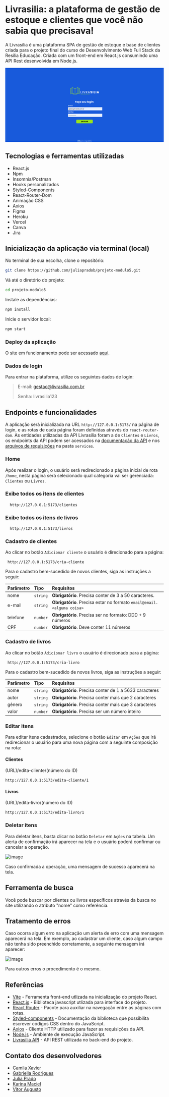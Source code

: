 
# Livrasilia: a plataforma de gestão de estoque e clientes que você não sabia que precisava!

A Livrasilia é uma plataforma SPA de gestão de estoque e base de clientes criada para o projeto final do curso de Desenvolvimento Web Full Stack da Resilia Educação. Criada com um front-end em React.js consumindo uma API Rest desenvolvida em Node.js.

![tela de login](https://github.com/juliapradob/projeto-modulo5/blob/main/src/images/tela-login.PNG?raw=true)

## Tecnologias e ferramentas utilizadas

 - React.js
 - Npm
 - Insomnia/Postman
 - Hooks personalizados
 - Styled-Components
 - React-Router-Dom
 - Animação CSS
 - Axios
 - Figma
 - Heroku
 - Vercel
 - Canva
 - Jira

## Inicialização da aplicação via terminal (local)

No terminal de sua escolha, clone o repositório:

```bash
git clone https://github.com/juliapradob/projeto-modulo5.git
```

Vá até o diretório do projeto:

```bash
cd projeto-modulo5
```

Instale as dependências:

```bash
npm install 
```

Inicie o servidor local:

```bash
npm start
```

### Deploy da aplicação
O site em funcionamento pode ser acessado [aqui](https://projeto-modulo5.vercel.app/).

### Dados de login

Para entrar na plataforma, utilize os seguintes dados de login:

>E-mail: gestao@livrasilia.com.br
>
>Senha: livrasilia123

## Endpoints e funcionalidades

A aplicação será inicializada na URL `http://127.0.0.1:5173/` na página de login, e as rotas de cada página foram definidas através do `react-router-dom`. As entidades utilizadas da API Livrasilia foram a de `Clientes` e `Livros`, os endpoints da API podem ser acessados na [documentação da API](https://github.com/juliapradob/projeto-modulo4) e nos [arquivos de requisições](https://github.com/juliapradob/projeto-modulo5/tree/main/src/services) na pasta `services`.

### Home

Após realizar o login, o usuário será redirecionado a página inicial de rota `/home`, nesta página será selecionado qual categoria vai ser gerenciada: `Clientes` ou `Livros`.


### Exibe todos os itens de clientes

```
  http://127.0.0.1:5173/clientes
```

### Exibe todos os itens de livros

```
  http://127.0.0.1:5173/livros
```

### Cadastro de clientes

Ao clicar no botão `Adicionar cliente` o usuário é direcionado para a página:

```
 http://127.0.0.1:5173/cria-cliente
```

Para o cadastro bem-sucedido de novos clientes, siga as instruções a seguir:

| Parâmetro   | Tipo       | Requisitos                           |
| :---------- | :--------- | :---------------------------------- |
| nome | `string` | **Obrigatório**. Precisa conter de 3 a 50 caracteres. |
| e-mail | `string` | **Obrigatório**. Precisa estar no formato `email@email.<alguma coisa>` |
| telefone | `number` | **Obrigatório**. Precisa ser no formato: DDD + 9 números |
| CPF | `number` | **Obrigatório**. Deve conter 11 números |

### Cadastro de livros
 
Ao clicar no botão `Adicionar livro` o usuário é direcionado para a página:
 
```
 http://127.0.0.1:5173/cria-livro
```

Para o cadastro bem-sucedido de novos livros, siga as instruções a seguir:

| Parâmetro   | Tipo       | Requisitos                           |
| :---------- | :--------- | :---------------------------------- |
| nome | `string` | **Obrigatório**. Precisa conter de 1 a 5633 caracteres |
| autor | `string` | **Obrigatório**. Precisa conter mais que 2 caracteres |
| gênero | `string` | **Obrigatório**. Precisa conter mais que 3 caracteres |
| valor | `number` | **Obrigatório**. Precisa ser um número inteiro |

 
### Editar itens
 
 Para editar itens cadastrados, selecione o botão `Editar` em `Ações` que irá redirecionar o usuário para uma nova página com a seguinte composição na rota:
 
 #### Clientes
 
 (URL)/edita-cliente/(número do ID)
 
 ```
 http://127.0.0.1:5173/edita-cliente/1
 ```
 
 #### Livros
 
 (URL)/edita-livro/(número do ID)
 
 ```
 http://127.0.0.1:5173/edita-livro/1
 ```
 
### Deletar itens
 
Para deletar itens, basta clicar no botão `Deletar` em `Ações` na tabela. Um alerta de confirmação irá aparecer na tela e o usuário poderá confirmar ou cancelar a operação.
 
 ![image](https://user-images.githubusercontent.com/79461028/189399148-68a49fda-10bf-4bbf-a471-c399205db4d5.png)
 
 Caso confirmada a operação, uma mensagem de sucesso aparecerá na tela.


## Ferramenta de busca

Você pode buscar por clientes ou livros específicos através da busca no site utilizando o atributo "nome" como referência.

## Tratamento de erros 

Caso ocorra algum erro na aplicação um alerta de erro com uma mensagem aparecerá na tela. Em exemplo, ao cadastrar um cliente, caso algum campo não tenha sido preenchido corretamente, a seguinte mensagem irá aparecer:

![image](https://user-images.githubusercontent.com/79461028/189401410-a3392117-ae54-4477-a4eb-9db3a85447ec.png)

Para outros erros o procedimento é o mesmo.
 
## Referências 

 - [Vite](https://vitejs.dev/) - Ferramenta front-end utlizada na inicialização do projeto React.
 - [React.js](https://reactjs.org/) - Biblioteca javascript utlizada para interface do projeto.
 - [React Router](https://reactrouter.com/en/main) - Pacote para auxiliar na navegação entre as páginas com rotas.
 - [Styled-components](https://styled-components.com/docs) - Documentação da biblioteca que possibilita escrever códigos CSS dentro do JavaScript.
 - [Axios](https://axios-http.com/docs/intro) - Cliente HTTP utilizado para fazer as requisições da API.
 - [Node.js](https://nodejs.org/pt-br/) - Ambiente de execução JavaScript.
 - [Livrasilia API](https://github.com/juliapradob/projeto-modulo4) - API REST utilizada no back-end do projeto.
 
 
## Contato dos desenvolvedores

 - [Camila Xavier](https://www.linkedin.com/in/camila-reis-xavier/)
 - [Gabriella Rodrigues](https://www.linkedin.com/in/gabirodrigues-rocha/)
 - [Julia Prado](https://www.linkedin.com/in/juliapradob/)
 - [Karina Maciel](https://www.linkedin.com/in/karinamottamaciel/)
 - [Vitor Augusto](https://www.linkedin.com/in/vitor-aam/)
